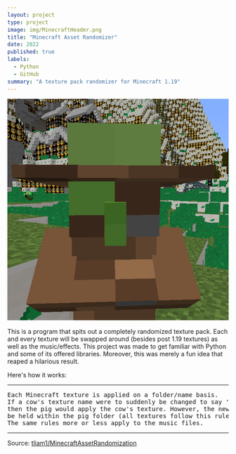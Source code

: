 ```yaml
---
layout: project
type: project
image: img/MinecraftHeader.png
title: "Minecraft Asset Randomizer"
date: 2022
published: true
labels:
  - Python
  - GitHub
summary: "A texture pack randomizer for Minecraft 1.19"
---
```


<img class="img-fluid" src="../img/MCR/MinecraftHeader.png">

This is a program that spits out a completely randomized texture pack. Each and every texture will be swapped around (besides post 1.19 textures) as well as the music/effects. This project was made to get familiar with Python and some of its offered libraries. Moreover, this was merely a fun idea that reaped a hilarious result. 

Here's how it works:

<hr>

<pre>
Each Minecraft texture is applied on a folder/name basis. 
If a cow's texture name were to suddenly be changed to say 'pig_front', 
then the pig would apply the cow's texture. However, the new pig texture must 
be held within the pig folder (all textures follow this rule). 
The same rules more or less apply to the music files.
</pre>

<hr>

Source: <a href="https://github.com/tliam1/MinecraftAssetRandomization"><i class="large github icon "></i>tliam1/MinecraftAssetRandomization</a>
